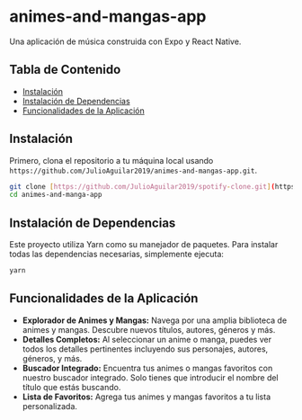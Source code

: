 # animes-and-mangas-app

Una aplicación de música construida con Expo y React Native.

## Tabla de Contenido
- [Instalación](#instalación)
- [Instalación de Dependencias](#instalación-de-dependencias)
- [Funcionalidades de la Aplicación](#funcionalidades-de-la-aplicación)


## Instalación

Primero, clona el repositorio a tu máquina local usando `https://github.com/JulioAguilar2019/animes-and-mangas-app.git`.

```bash
git clone [https://github.com/JulioAguilar2019/spotify-clone.git](https://github.com/JulioAguilar2019/animes-and-mangas-app.git)
cd animes-and-manga-app
```
## Instalación de Dependencias
Este proyecto utiliza Yarn como su manejador de paquetes. Para instalar todas las dependencias necesarias, simplemente ejecuta:

```bash
yarn
```

## Funcionalidades de la Aplicación
- **Explorador de Animes y Mangas:** Navega por una amplia biblioteca de animes y mangas. Descubre nuevos títulos, autores, géneros y más.
- **Detalles Completos:** Al seleccionar un anime o manga, puedes ver todos los detalles pertinentes incluyendo sus personajes, autores, géneros, y más.
- **Buscador Integrado:** Encuentra tus animes o mangas favoritos con nuestro buscador integrado. Solo tienes que introducir el nombre del título que estás buscando.
- **Lista de Favoritos:** Agrega tus animes y mangas favoritos a tu lista personalizada. 
